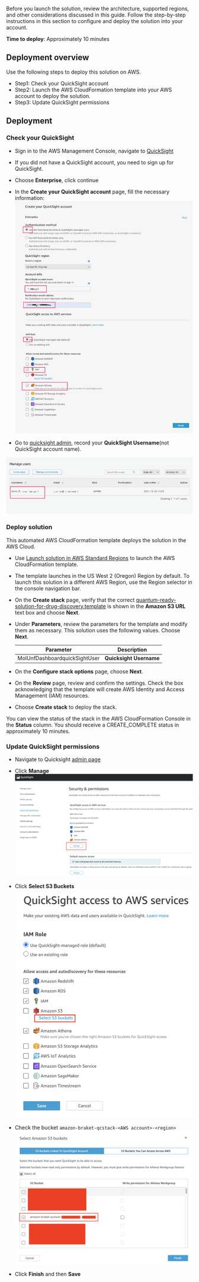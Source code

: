 Before you launch the solution, review the architecture, supported regions, and other considerations discussed in this guide. Follow the step-by-step instructions in this section to configure and deploy the solution into your account.

**Time to deploy**: Approximately 10 minutes

## Deployment overview

Use the following steps to deploy this solution on AWS.

- Step1: Check your QuickSight account
- Step2: Launch the AWS CloudFormation template into your AWS account to deploy the solution.
- Step3: Update QuickSight permissions

## Deployment

### Check your QuickSight

* Sign in to the AWS Management Console, navigate to
[QuickSight](https://quicksight.aws.amazon.com/)

* If you did not have a QuickSight account, you need to sign up for QuickSight.

* Choose **Enterprise**, click continue

* In the **Create your QuickSight account** page, fill the necessary information:
![Fill information for quicksight](./images/create_quicksight.png)

* Go to [quicksight admin](https://us-east-1.quicksight.aws.amazon.com/sn/admin), record your **QuickSight Username**(not QuickSight account name).

![quicksight username](./images/quicksight_username.png)

### Deploy solution

This automated AWS CloudFormation template deploys the solution in the AWS Cloud.

* Use 
[Launch solution in AWS Standard Regions](https://console.aws.amazon.com/cloudformation/home?region=us-west-2#/stacks/new?stackName=qrsdd-stack) to launch the AWS CloudFormation template.

* The template launches in the US West 2 (Oregon) Region by default. To launch this solution in a different AWS Region, use the Region selector in the console navigation bar.

* On the **Create stack** page, verify that the correct [quantum-ready-solution-for-drug-discovery.template](template.md) is shown in the **Amazon S3 URL** text box and choose **Next**.

* Under **Parameters**, review the parameters for the template and modify them as necessary. This solution uses the following values. Choose **Next**.

    |      Parameter      |                                                         Description                                                      |
    |:-------------------:|:----:|
    | MolUnfDashboardquickSightUser | **Quicksight Username** |


* On the **Configure stack options** page, choose **Next**.

* On the **Review** page, review and confirm the settings. Check the box acknowledging that the template will create AWS Identity and Access Management (IAM) resources.

* Choose **Create stack** to deploy the stack.


You can view the status of the stack in the AWS CloudFormation Console in the **Status** column. You should receive a CREATE_COMPLETE status in approximately 10 minutes.


### Update QuickSight permissions

* Navigate to Quicksight [admin page](https://us-east-1.quicksight.aws.amazon.com/sn/admin#aws)

* Click **Manage**
![mange quicksight](./images/manage_quicksight.png)

* Click **Select S3 Buckets**
![select s3 quicksight](./images/select_s3_bucket.png)

* Check the bucket `amazon-braket-qcstack-<AWS account>-<region>`
![choose s3 quicksight](./images/choose_s3_bucket.png)

* Click **Finish** and then **Save**


